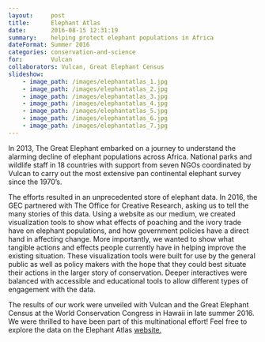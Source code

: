 ```yaml
---
layout:     post
title:      Elephant Atlas
date:       2016-08-15 12:31:19
summary:    helping protect elephant populations in Africa
dateFormat: Summer 2016
categories: conservation-and-science
for:        Vulcan
collaborators: Vulcan, Great Elephant Census
slideshow:
    - image_path: /images/elephantatlas_1.jpg
    - image_path: /images/elephantatlas_2.jpg
    - image_path: /images/elephantatlas_3.jpg
    - image_path: /images/elephantatlas_4.jpg
    - image_path: /images/elephantatlas_5.jpg
    - image_path: /images/elephantatlas_6.jpg
    - image_path: /images/elephantatlas_7.jpg
---
```


In 2013,  The Great Elephant embarked on a journey to understand the alarming decline of elephant populations across Africa.  National parks and wildlife staff in 18 countries with support from seven NGOs coordinated by Vulcan to carry out the most extensive pan continental elephant survey since the 1970’s.  

The efforts resulted in an unprecedented store of elephant data.  In 2016, the GEC partnered with The Office for Creative Research, asking us to tell the many stories of this data.  Using a website as our medium, we created visualization tools to show what effects of poaching and the ivory trade have on elephant populations, and how government policies have a direct hand in affecting change.  More importantly, we wanted to show what tangible actions and effects people currently have in helping improve the existing situation.  These visualization tools were built for use by the general public as well as policy makers with the hope that they could best situate their actions in the larger story of conservation.  Deeper interactives were balanced with accessible and educational tools to allow different types of engagement with the data. 

The results of our work were unveiled with Vulcan and the Great Elephant Census at the World Conservation Congress in Hawaii in late summer 2016.  We were thrilled to have been part of this multinational effort!  Feel free to explore the data on the Elephant Atlas <a href="https://elephant-atlas.org/" target="_blank">website.</a>